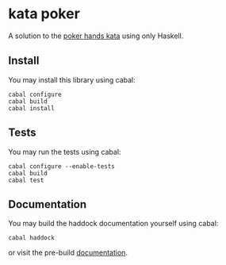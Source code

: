# kata poker

A solution to the [poker hands kata] using only Haskell.

## Install

You may install this library using cabal:

    cabal configure
    cabal build
    cabal install

## Tests

You may run the tests using cabal:

    cabal configure --enable-tests
    cabal build
    cabal test

## Documentation

You may build the haddock documentation yourself using cabal:

    cabal haddock

or visit the pre-build [documentation].

[poker hands kata]: http://codingdojo.org/cgi-bin/wiki.pl?KataPokerHands
[documentation]: http://b52.github.com/kata-poker